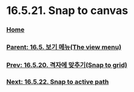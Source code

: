 # 16.5.21. Snap to canvas

### [Home](./00-home.md)
### [Parent: 16.5. 보기 메뉴(The view menu)](./16-05-00-the-view-menu.md)
### [Prev: 16.5.20. 격자에 맞추기(Snap to grid)](./16-05-20-snap-to-grid.md)
### [Next: 16.5.22. Snap to active path](./16-05-22-snap-to-active-path.md)
